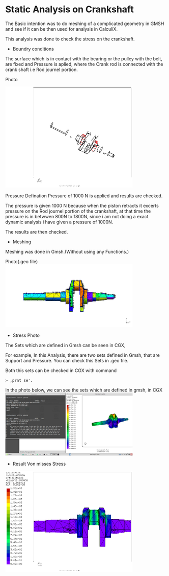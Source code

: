 # Static Analysis on Crankshaft

The Basic intention was to do meshing of a complicated geometry in GMSH and see if it can be then used for analysis in CalculiX.

This analysis was done to check the stress on the crankshaft.

* Boundry conditions

The surface which is in contact with the bearing or the pulley with the belt, are fixed and Pressure is aplied, where the Crank rod is connected with the crank shaft i.e Rod journel portion.

Photo

<img src="Refs/sets.png" width="400" title="Sets for boundary application">

Pressure Defination
Pressure of 1000 N is applied and results are checked.

The pressure is given 1000 N because when the piston retracts it excerts pressure on the Rod journel portion of the crankshaft, at that time the pressure is in betwwen 800N to 1800N, since i am not doing a exact dynamic analysis i have given a pressure of 1000N. 

The results are then checked.

* Meshing

Meshing was done in Gmsh.(Without using any Functions.) 

Photo(.geo file)
<img src="Refs/gmshVT.png" width="400" title="Sets for boundary application">

* Stress Photo

The Sets which are defined in Gmsh can be seen in CGX,

For example, In this Analysis, there are two sets defined in Gmsh, that are Support and Pressure. You can check this Sets in .geo file.

Both this sets can be checked in CGX with command 
```
> ,prnt se'.
```
In the photo below, we can see the sets which are defined in gmsh, in CGX
<img src="Refs/Sets-Crankshaft.png" width="400" title="Sets for boundary application">

* Result Von misses Stress

<img src="Refs/se.png" width="400" title="Sets for boundary application">
